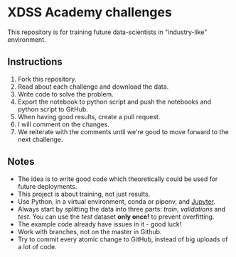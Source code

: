 # XDSS Academy challenges
This repository is for training future data-scientists in "industry-like" environment. 

## Instructions
1. Fork this repository. 
2. Read about each challenge and download the data.
3. Write code to solve the problem.
4. Export the notebook to python script and push the notebooks and python script to GitHub.
5. When having good results, create a pull request.
6. I will comment on the changes.
7. We reiterate with the comments until we're good to move forward to the next challenge. 

## Notes
* The idea is to write good code which theoretically could be used for future deployments. 
* This project is about training, not just results.  
* Use Python, in a virtual environment, conda or pipenv, and [Jupyter](http://jupyter.org/).
* Always start by splitting the data into three parts: *train*, *validations* and *test*. You can use the *test* dataset **only once!** to prevent overfitting.
* The example code already have issues in it - good luck!
* Work with branches, not on the master in Github. 
* Try to commit every atomic change to GitHub, instead of big uploads of a lot of code.

